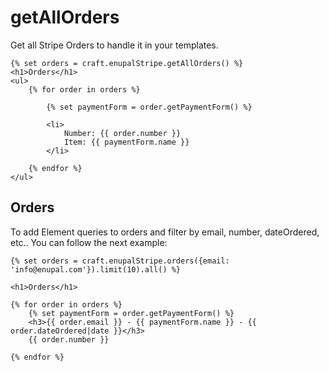 # getAllOrders

Get all Stripe Orders to handle it in your templates.

```twig
{% set orders = craft.enupalStripe.getAllOrders() %}
<h1>Orders</h1>
<ul>
	{% for order in orders %}
		
		{% set paymentForm = order.getPaymentForm() %}
		
		<li>
			Number: {{ order.number }} 
			Item: {{ paymentForm.name }}
		</li>
		
	{% endfor %}
</ul>
```

## Orders

To add Element queries to orders and filter by email, number, dateOrdered, etc.. You can follow the next example:

```twig
{% set orders = craft.enupalStripe.orders({email: 'info@enupal.com'}).limit(10).all() %}

<h1>Orders</h1>

{% for order in orders %}
	{% set paymentForm = order.getPaymentForm() %}
	<h3>{{ order.email }} - {{ paymentForm.name }} - {{ order.dateOrdered|date }}</h3>	
	{{ order.number }}
	
{% endfor %}
```